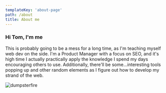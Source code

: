 ```yaml
---
templateKey: 'about-page'
path: /about
title: About me
---
```

### Hi Tom, I'm me
This is probably going to be a mess for a long time, as I'm teaching myself web dev on the side. I'm a Product Manager with a focus on SEO, and it's high time I actually practically apply the knowledge I spend my days encouraging others to use. Additionally, there'll be some...interesting tools popping up and other random elements as I figure out how to develop my strand of the web.

![dumpsterfire](/src/gifs/dumpsterfirefig.gif)
